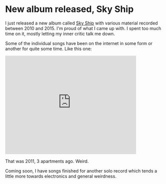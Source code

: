 # New album released, Sky Ship

I just released a new album called [Sky Ship](music.html) with
various material recorded between 2010 and 2015. I'm proud of what I
came up with. I spent too much time on it, mostly letting my inner
critic talk me down. 

Some of the individual songs have been on the internet in some form or
another for quite some time. Like this one:

<iframe width="420" height="315" src="https://www.youtube.com/embed/U2Xdfd8JJlw" frameborder="0" allowfullscreen></iframe>

That was 2011, 3 apartments ago. Weird.

Coming soon, I have songs finished for another solo record which tends a little
more towards electronics and general weirdness. 

